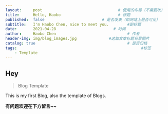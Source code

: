 ```yaml
---
layout:     post   				                 # 使用的布局（不需要改）
title:      Hello, Haobo 				         # 标题
published:  false                         # 是否发表（即网站上是否可见）
subtitle:   I'm Haobo Chen, nice to meet you.        #副标题
date:       2021-04-28 			               # 时间
author:     Haobo Chen 						         # 作者
header-img: img/blog_images.jpg 	         #这篇文章标题背景图片
catalog: true 						                 # 是否归档
tags:								                       #标签
    - Template
---
```


## Hey
> Blog Template

This is my first Blog, also the template of Blogs.

**有问题欢迎在下方留言~~**
